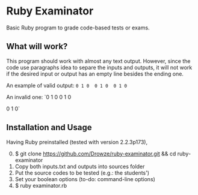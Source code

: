 # Ruby Examinator

Basic Ruby program to grade code-based tests or exams. 

## What will work?

This program should work with almost any text output. However, since the code use paragraphs idea to separe the inputs and outputs, it will not work if the desired input or output has an empty line besides the ending one.

An example of valid output:
`0 1 0 
0 1 0 
0 1 0`

An invalid one:
`0 1 0 
0 1 0

0 1 0`

## Installation and Usage

Having Ruby preinstalled (tested with version 2.2.3p173),

0. $ git clone https://github.com/Drowze/ruby-examinator.git && cd ruby-examinator
1. Copy both inputs.txt and outputs into sources folder
2. Put the source codes to be tested (e.g.: the students')
3. Set your boolean options (to-do: command-line options)
4. $ ruby examinator.rb
